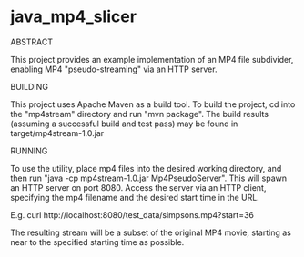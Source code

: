 java_mp4_slicer
===============

ABSTRACT

This project provides an example implementation of an MP4 file subdivider, enabling MP4 "pseudo-streaming" via an HTTP server.

BUILDING

This project uses Apache Maven as a build tool.  To build the project, cd into the "mp4stream" directory and run "mvn package".
The build results (assuming a successful build and test pass) may be found in target/mp4stream-1.0.jar



RUNNING

To use the utility, place mp4 files into the desired working directory, and then run "java -cp mp4stream-1.0.jar Mp4PseudoServer".
This will spawn an HTTP server on port 8080.  Access the server via an HTTP client, specifying the mp4 filename and the desired start
time in the URL.  

E.g. curl http://localhost:8080/test_data/simpsons.mp4?start=36

The resulting stream will be a subset of the original MP4 movie, starting as near to the specified starting time as possible.


